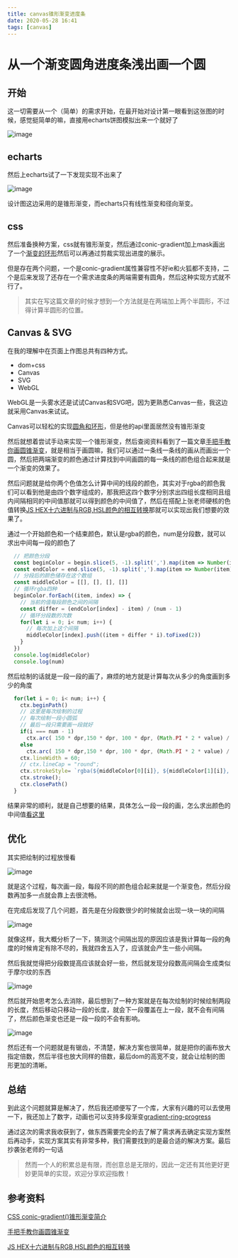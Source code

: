 ```yaml
---
title: canvas锥形渐变进度条
date: 2020-05-28 16:41
tags: [canvas]
---
```

# 从一个渐变圆角进度条浅出画一个圆

## 开始
这一切需要从一个（简单）的需求开始，在最开始对设计第一眼看到这张图的时候，感觉挺简单的嘛，直接用echarts饼图模拟出来一个就好了

![image](http://p9.qhimg.com/dm/200_200_/t01b9c45ade0385f4e1.png)

<!--more-->

## echarts

然后上echarts试了一下发现实现不出来了

![image](http://p3.qhimg.com/dm/200_200_/t0161cd9dfa2f5a7997.png)

设计图这边采用的是锥形渐变，而echarts只有线性渐变和径向渐变。

## css

然后准备换种方案，css就有锥形渐变，然后通过conic-gradient加上mask画出了一个[渐变的环形](https://jsbin.com/holuxusiyi/1/edit?html,css,output)然后可以再通过剪裁实现出进度的展示。

但是存在两个问题，一个是conic-gradient属性兼容性不好ie和火狐都不支持，二个是后来发现了还存在一个需求进度条的两端需要有圆角，然后这种实现方式就不行了。
> 其实在写这篇文章的时候才想到一个方法就是在两端加上两个半圆形，不过得计算半圆形的位置。

## Canvas & SVG
在我的理解中在页面上作图总共有四种方式。
* dom+css
* Canvas
* SVG
* WebGL

WebGL是一头雾水还是试试Canvas和SVG吧，因为更熟悉Canvas一些，我这边就采用Canvas来试试。

Canvas可以轻松的实现[圆角和环形](https://jsbin.com/ceyehazaxo/1/edit?html,js,output)，但是他的api里面居然没有锥形渐变

然后就想着尝试手动来实现一个锥形渐变，然后查阅资料看到了一篇文章[手把手教你画圆锥渐变](https://juejin.im/post/5cc506f7f265da03474e0a73)，就是相当于画圆嘛，我们可以通过一条线一条线的画从而画出一个圆，然后把两端渐变的颜色通过计算找到中间画圆的每一条线的颜色组合起来就是一个渐变的效果了。

然后问题就是给你两个色值怎么计算中间的线段的颜色，其实对于rgba的颜色我们可以看到他是由四个数字组成的，那我把这四个数字分别求出四组长度相同且组内间隔相同的中间值那就可以得到颜色的中间值了，然后在搭配上张老师硬核的色值转换[JS HEX十六进制与RGB,HSL颜色的相互转换](https://www.zhangxinxu.com/wordpress/2010/03/javascript-hex-rgb-hsl-color-convert/)那就可以实现出我们想要的效果了。

通过一个开始颜色和一个结束颜色，默认是rgba的颜色，num是分段数，就可以求出中间每一段的颜色了
```javascript
  // 把颜色分段
  const beginColor = begin.slice(5, -1).split(',').map(item => Number(item))
  const endColor = end.slice(5, -1).split(',').map(item => Number(item))
  // 分段后的颜色储存在这个数组
  const middleColor = [[], [], [], []]
  // 循环rgba四种
  beginColor.forEach((item, index) => {
    // 当前的值每段颜色之间的间隔
    const differ = (endColor[index] - item) / (num - 1)
    // 循环分段数的次数
    for(let i = 0; i< num; i++) {
      // 每次加上这个间隔
      middleColor[index].push((item + differ * i).toFixed(2))
    }
  })
  console.log(middleColor)
  console.log(num)
```

然后绘制的话就是一段一段的画了，麻烦的地方就是计算每次从多少的角度画到多少的角度

```javascript
  for(let i = 0; i< num; i++) {
    ctx.beginPath()
    // 这里是每次绘制的过程
    // 每次绘制一段小圆弧
    // 最后一段只需要画一段就好    
    if(i === num - 1) 
      ctx.arc( 150 * dpr,150 * dpr, 100 * dpr, (Math.PI * 2 * value) / num * i, (Math.PI * 2 * value) / num * (i + 1));
    else
      ctx.arc( 150 * dpr,150 * dpr, 100 * dpr, (Math.PI * 2 * value) / num * i, (Math.PI * 2 * value) / num * (i + 2));
    ctx.lineWidth = 60;
    // ctx.lineCap = "round";
    ctx.strokeStyle= `rgba(${middleColor[0][i]}, ${middleColor[1][i]}, ${middleColor[2][i]}, ${middleColor[3][i]})`;
    ctx.stroke();   
    ctx.closePath() 
  }
```

结果非常的顺利，就是自己想要的结果，具体怎么一段一段的画，怎么求出颜色的中间值[看这里](https://jsbin.com/coconipuhi/2/edit?js,output)

## 优化
其实把绘制的过程放慢看

![image](http://p8.qhimg.com/t01c635d899a51a97a3.gif)

就是这个过程，每次画一段，每段不同的颜色组合起来就是一个渐变色，然后分段数再加多一点就会靠上去很流畅。

在完成后发现了几个问题，首先是在分段数很少的时候就会出现一块一块的间隔

![image](http://p6.qhimg.com/t01f57c7542eaebbe58.png)

就像这样，我大概分析了一下，猜测这个间隔出现的原因应该是我计算每一段的角度的时候肯定有除不尽的，我就四舍五入了，应该就会产生一些小间隔。

然后我就觉得把分段数提高应该就会好一些，然后就发现分段数高间隔会生成类似于摩尔纹的东西

![image](http://p5.qhimg.com/t0162ef7e517cdc4087.png)

然后就开始思考怎么去消除，最后想到了一种方案就是在每次绘制的时候绘制两段的长度，然后移动只移动一段的长度，就会下一段覆盖在上一段，就不会有间隔了，然后颜色渐变也还是一段一段的不会有影响。

![image](http://p4.qhimg.com/t01894f2312db2bc371.gif)

然后还有一个问题就是有锯齿，不清楚，解决方案也很简单，就是把你的画布放大指定倍数，然后半径也放大同样的倍数，最后dom的高宽不变，就会让绘制的图形更加的清晰。

## 总结
到此这个问题就算是解决了，然后我还顺便写了一个库，大家有兴趣的可以去使用一下，我还加上了数字，动画也可以支持多段渐变[gradient-ring-progress](https://github.com/WindStormrage/gradient-ring-progress)

通过这次的需求我收获到了，做东西需要完全的去了解了需求再去确定实现方案然后再动手，实现方案其实有非常多种，我们需要找到的是最合适的解决方案。最后抄袭张老师的一句话
> 然而一个人的积累总是有限，而创意总是无限的，因此一定还有其他更好更妙更简单的实现，欢迎分享欢迎指教！

## 参考资料

[CSS conic-gradient()锥形渐变简介](https://www.zhangxinxu.com/wordpress/2020/04/css-conic-gradient/?shrink=1)

[手把手教你画圆锥渐变](https://juejin.im/post/5cc506f7f265da03474e0a73)

[JS HEX十六进制与RGB,HSL颜色的相互转换](https://www.zhangxinxu.com/wordpress/2010/03/javascript-hex-rgb-hsl-color-convert/)

